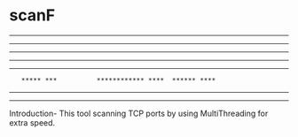 # scanF

------------ ------------    ------    ----    ---- ------------ 
************ ************   ********   *****   **** ************ 
----         ---           ----------  ------  ---- ----         
************ ***          ****    **** ************ ************ 
------------ ---          ------------ ------------ ------------ 
       ***** ***          ************ ****  ****** ****         
------------ ------------ ----    ---- ----   ----- ----         
************ ************ ****    **** ****    **** ****         

Introduction-
This tool scanning TCP ports by using MultiThreading for extra speed.



